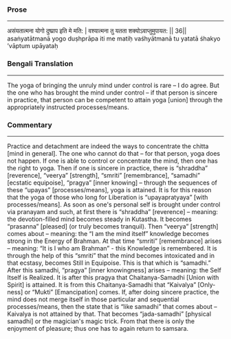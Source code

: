 ### Prose 
 --- 
असंयतात्मना योगो दुष्प्राप इति मे मति: |
वश्यात्मना तु यतता शक्योऽवाप्तुमुपायत: || 36||
asaṅyatātmanā yogo duṣhprāpa iti me matiḥ
vaśhyātmanā tu yatatā śhakyo ’vāptum upāyataḥ

### Bengali Translation 
 --- 
The yoga of bringing the unruly mind under control is rare – I do agree. But the one who has brought the mind under control – if that person is sincere in practice, that person can be competent to attain yoga [union] through the appropriately instructed processes/means.

### Commentary 
 --- 
Practice and detachment are indeed the ways to concentrate the chitta [mind in general]. The one who cannot do that – for that person, yoga does not happen. If one is able to control or concentrate the mind, then one has the right to yoga. Then if one is sincere in practice, there is “shraddha” [reverence], “veerya” [strength], “smriti” [remembrance], “samadhi” [ecstatic equipoise], “pragya” [inner knowing] – through the sequences of these “upayas” [processes/means], yoga is attained. It is for this reason that the yoga of those who long for Liberation is “upayapratyaya” [with processes/means]. As soon as one's personal self is brought under control via pranayam and such, at first there is “shraddha” [reverence] – meaning: the devotion-filled mind becomes steady in Kutastha. It becomes “prasanna” [pleased] (or truly becomes tranquil). Then “veerya” [strength] comes about – meaning: the “I am the mind itself” knowledge becomes strong in the Energy of Brahman. At that time “smriti” [remembrance] arises – meaning: “It is I who am Brahman” - this Knowledge is remembered. It is through the help of this “smriti” that the mind becomes intoxicated and in that ecstasy, becomes Still in Equipoise. This is that which is “samadhi.” After this samadhi, “pragya” [inner knowingness] arises – meaning: the Self Itself is Realized. It is after this pragya that Chaitanya-Samadhi [Union with Spirit] is attained. It is from this Chaitanya-Samadhi that “Kaivalya” [Only-ness] or “Mukti” [Emancipation] comes. If, after doing sincere practice, the mind does not merge itself in those particular and sequential processes/means, then the state that is “like samadhi” that comes about – Kaivalya is not attained by that. That becomes “jada-samadhi” [physical samadhi] or the magician's magic trick. From that there is only the enjoyment of pleasure; thus one has to again return to samsara.